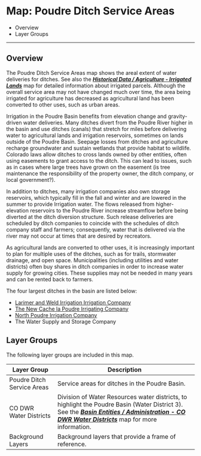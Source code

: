 # Map: Poudre Ditch Service Areas

* Overview
* Layer Groups

-----------------

## Overview

The Poudre Ditch Service Areas map shows the areal extent of water deliveries for ditches.
See also the [***Historical Data / Agriculture - Irrigated Lands***](#map/hist-ag-irrigated)
map for detailed information about irrigated parcels.
Although the overall service area may not have changed much over time,
the area being irrigated for agriculture has decreased as agricultural land has been converted
to other uses, such as urban areas.

Irrigation in the Poudre Basin benefits from elevation change and gravity-driven water deliveries.
Many ditches divert from the Poudre River higher in the basin
and use ditches (canals) that stretch for miles before delivering water to agricultural lands
and irrigation reservoirs, sometimes on lands outside of the Poudre Basin.
Seepage losses from ditches and agriculture recharge groundwater and sustain wetlands
that provide habitat to wildlife.
Colorado laws allow ditches to cross lands owned by other entities,
often using easements to grant access to the ditch.
This can lead to issues, such as in cases where large trees have grown on the easement
(is tree maintenance the responsibility of the property owner, the ditch company, or local government?).

In addition to ditches, many irrigation companies also own storage reservoirs,
which typically fill in the fall and winter and are lowered in the summer to provide Irrigation water.
The flows released from higher-elevation reservoirs to the Poudre River increase streamflow
before being diverted at the ditch diversion structure.
Such release deliveries are scheduled by ditch companies to coincide with the schedules of
ditch company staff and farmers; consequently,
water that is delivered via the river may not occur at times that are desired by recreators.

As agricultural lands are converted to other uses, it is increasingly important to
plan for multiple uses of the ditches, such as for trails,
stormwater drainage, and open space.
Municipalities (including utilities and water districts) often buy shares in ditch
companies in order to increase water supply for growing cities.
These supplies may not be needed in many years and can be rented back to farmers.

The four largest ditches in the basin are listed below:

* [Larimer and Weld Irrigation Irrigation Company](http://eatonditch.com/)
* [The New Cache la Poudre Irrigating Company](https://www.newcache.com/)
* [North Poudre Irrigation Company](https://npicwater.com/)
* The Water Supply and Storage Company

## Layer Groups

The following layer groups are included in this map.

| **Layer Group** | **Description** |
| -- | -- |
| Poudre Ditch Service Areas | Service areas for ditches in the Poudre Basin. |
| CO DWR Water Districts | Division of Water Resources water districts, to highlight the Poudre Basin (Water District 3).  See the [***Basin Entities / Administration - CO DWR Water Districts***](#map/entities-codwr-waterdistricts) map for more information. |
| Background Layers | Background layers that provide a frame of reference. |
